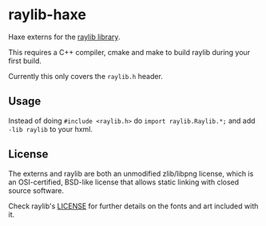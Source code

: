 # raylib-haxe

Haxe externs for the [raylib library](https://github.com/raysan5/raylib).

This requires a C++ compiler, cmake and make to build raylib during your first build.

Currently this only covers the `raylib.h` header.

## Usage

Instead of doing `#include <raylib.h>` do `import raylib.Raylib.*;` and add `-lib raylib` to your hxml.

## License

The externs and raylib are both an unmodified zlib/libpng license, which is an OSI-certified, BSD-like license that allows static linking with closed source software.

Check raylib's [LICENSE](https://github.com/raysan5/raylib/blob/master/LICENSE.md) for further details on the fonts and art included with it.

